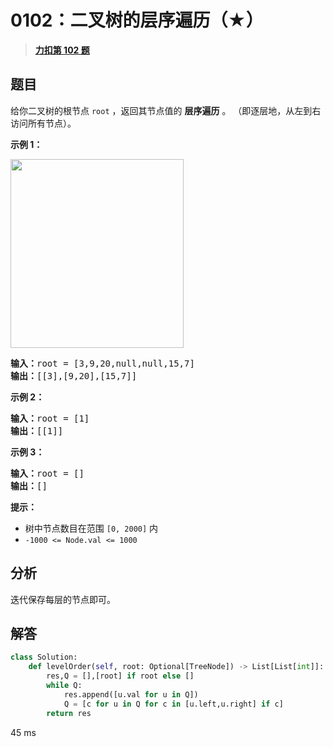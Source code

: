 # 0102：二叉树的层序遍历（★）


> <u>**[力扣第 102 题](https://leetcode.cn/problems/binary-tree-level-order-traversal/)**</u>

## 题目

<p>给你二叉树的根节点 <code>root</code> ，返回其节点值的 <strong>层序遍历</strong> 。 （即逐层地，从左到右访问所有节点）。</p>



<p><strong>示例 1：</strong></p>
<img alt="" src="https://assets.leetcode.com/uploads/2021/02/19/tree1.jpg" style="width: 277px; height: 302px;" />
<pre>
<strong>输入：</strong>root = [3,9,20,null,null,15,7]
<strong>输出：</strong>[[3],[9,20],[15,7]]
</pre>

<p><strong>示例 2：</strong></p>

<pre>
<strong>输入：</strong>root = [1]
<strong>输出：</strong>[[1]]
</pre>

<p><strong>示例 3：</strong></p>

<pre>
<strong>输入：</strong>root = []
<strong>输出：</strong>[]
</pre>



<p><strong>提示：</strong></p>

<ul>
<li>树中节点数目在范围 <code>[0, 2000]</code> 内</li>
<li><code>-1000 &lt;= Node.val &lt;= 1000</code></li>
</ul>


## 分析

迭代保存每层的节点即可。

## 解答

```python
class Solution:
    def levelOrder(self, root: Optional[TreeNode]) -> List[List[int]]:
        res,Q = [],[root] if root else []
        while Q:
            res.append([u.val for u in Q])
            Q = [c for u in Q for c in [u.left,u.right] if c]
        return res
```
45 ms

